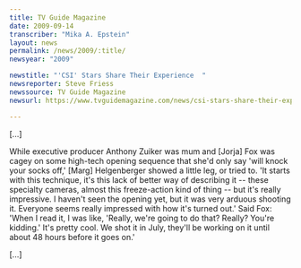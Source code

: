 ```yaml
---
title: TV Guide Magazine
date: 2009-09-14
transcriber: "Mika A. Epstein"
layout: news
permalink: /news/2009/:title/
newsyear: "2009"

newstitle: "'CSI' Stars Share Their Experience  "
newsreporter: Steve Friess
newssource: TV Guide Magazine
newsurl: https://www.tvguidemagazine.com/news/csi-stars-share-their-experience-2346.html

---
```


[...]

While executive producer Anthony Zuiker was mum and [Jorja] Fox was cagey on some high-tech opening sequence that she'd only say 'will knock your socks off,' [Marg] Helgenberger showed a little leg, or tried to. 'It starts with this technique, it's this lack of better way of describing it -- these specialty cameras, almost this freeze-action kind of thing -- but it's really impressive. I haven't seen the opening yet, but it was very arduous shooting it. Everyone seems really impressed with how it's turned out.' Said Fox: 'When I read it, I was like, 'Really, we're going to do that? Really? You're kidding.' It's pretty cool. We shot it in July, they'll be working on it until about 48 hours before it goes on.'

[...]
